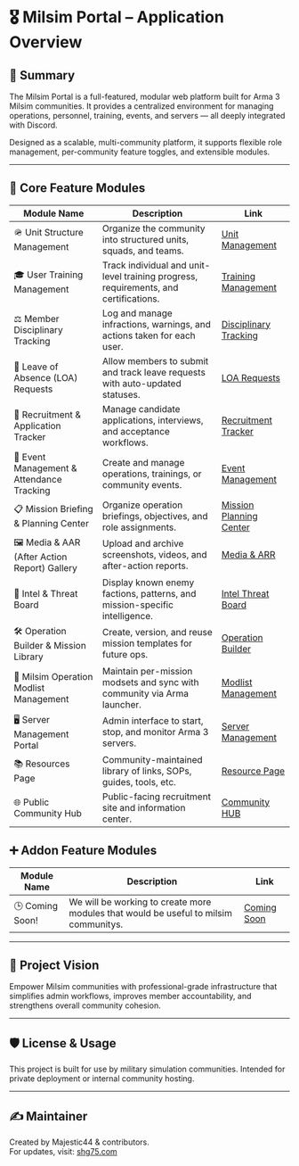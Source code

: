 # 🎖️ Milsim Portal – Application Overview

## 📌 Summary
The Milsim Portal is a full-featured, modular web platform built for Arma 3 Milsim communities. It provides a centralized environment for managing operations, personnel, training, events, and servers — all deeply integrated with Discord.

Designed as a scalable, multi-community platform, it supports flexible role management, per-community feature toggles, and extensible modules.

---

## 🧱 Core Feature Modules

| Module Name                     | Description                                              | Link                                               |
|--------------------------------|----------------------------------------------------------|----------------------------------------------------|
| 🪖 Unit Structure Management | Organize the community into structured units, squads, and teams. | [Unit Management](docs/Modules/unit-management.md) |
| 🎓 User Training Management | Track individual and unit-level training progress, requirements, and certifications.| [Training Management](docs/Modules/training-management.md) |
| ⚖️ Member Disciplinary Tracking | Log and manage infractions, warnings, and actions taken for each user. | [Disciplinary Tracking](docs/Modules/disciplinary-tracking.md) |
| 📝 Leave of Absence (LOA) Requests | Allow members to submit and track leave requests with auto-updated statuses. | [LOA Requests](docs/Modules/loa-requests.md) |
| 📝 Recruitment & Application Tracker | Manage candidate applications, interviews, and acceptance workflows. | [Recruitment Tracker](docs/Modules/recruitment-application-tracker.md) |
| 📅 Event Management & Attendance Tracking | Create and manage operations, trainings, or community events. | [Event Management](docs/Modules/event-management.md) |
| 📋 Mission Briefing & Planning Center | Organize operation briefings, objectives, and role assignments. | [Mission Planning Center](docs/Modules/mission-briefing-planning-center.md) |
| 🖼️ Media & AAR (After Action Report) Gallery | Upload and archive screenshots, videos, and after-action reports. | [Media & ARR](docs/Modules/media-aar-gallery.md) |
| 🧠 Intel & Threat Board | Display known enemy factions, patterns, and mission-specific intelligence. | [Intel Threat Board](docs/Modules/intel-threat-board.md) |
| 🛠️ Operation Builder & Mission Library | Create, version, and reuse mission templates for future ops. | [Operation Builder](docs/Modules/operation-builder-mission-library.md) |
| 🧩 Milsim Operation Modlist Management | Maintain per-mission modsets and sync with community via Arma launcher. | [Modlist Management](docs/Modules/modlist-management.md) |
| 🖥️ Server Management Portal | Admin interface to start, stop, and monitor Arma 3 servers. | [Server Management](docs/Modules/server-management.md) |
| 📚 Resources Page | Community-maintained library of links, SOPs, guides, tools, etc. | [Resource Page](docs/Modules/resource-page.md) |
| 🌐 Public Community Hub | Public-facing recruitment site and information center. | [Community HUB](docs/Modules/public-community-hub.md) |

## ➕ Addon Feature Modules

| Module Name                     | Description                                              | Link                                               |
|--------------------------------|----------------------------------------------------------|----------------------------------------------------|
| 🕒 Coming Soon! | We will be working to create more modules that would be useful to milsim communitys. | [Coming Soon]() |

---

## 🚀 Project Vision
Empower Milsim communities with professional-grade infrastructure that simplifies admin workflows, improves member accountability, and strengthens overall community cohesion.

---

## 🛡️ License & Usage

This project is built for use by military simulation communities. Intended for private deployment or internal community hosting.

---

## ✍️ Maintainer

Created by Majestic44 & contributors.  
For updates, visit: [shg75.com](https://shg75.com)

